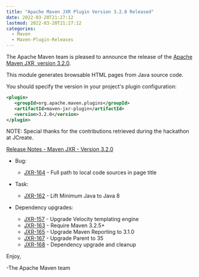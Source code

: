 ```yaml
---
title: "Apache Maven JXR Plugin Version 3.2.0 Released"
date: 2022-03-20T21:27:12
lastmod: 2022-03-20T21:27:12
categories:
  - Maven
  - Maven-Plugin-Releases
---
```

The Apache Maven team is pleased to announce the release of the 
[Apache Maven JXR, version 3.2.0](https://maven.apache.org/jxr/maven-jxr-plugin/).

This module generates browsable HTML pages from Java source code.

You should specify the version in your project's plugin configuration:

```xml
<plugin>
   <groupId>org.apache.maven.plugins</groupId>
   <artifactId>maven-jxr-plugin</artifactId>
   <version>3.2.0</version>
</plugin>
```

NOTE: Special thanks for the contributions retrieved during the hackathon at JCreate.

<!-- more -->

[Release Notes - Maven JXR - Version 3.2.0](https://issues.apache.org/jira/secure/ReleaseNote.jspa?projectId=12317527&version=12330848)

* Bug:
 
  * [JXR-164](https://issues.apache.org/jira/browse/JXR-164) - Full path to local code sources in page title

* Task:
 
  * [JXR-162](https://issues.apache.org/jira/browse/JXR-162) - Lift Minimum Java to Java 8

* Dependency upgrades:
 
  * [JXR-157](https://issues.apache.org/jira/browse/JXR-157) - Upgrade Velocity templating engine
  * [JXR-163](https://issues.apache.org/jira/browse/JXR-163) - Require Maven 3.2.5+
  * [JXR-165](https://issues.apache.org/jira/browse/JXR-165) - Upgrade Maven Reporting to 3.1.0
  * [JXR-167](https://issues.apache.org/jira/browse/JXR-167) - Upgrade Parent to 35
  * [JXR-168](https://issues.apache.org/jira/browse/JXR-168) - Dependency upgrade and cleanup

Enjoy,

-The Apache Maven team 
